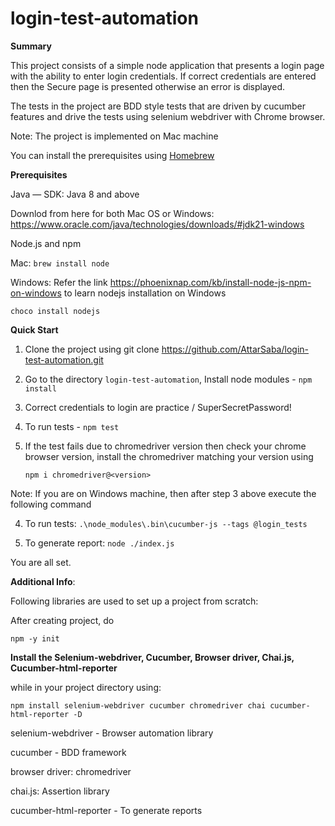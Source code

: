 # login-test-automation
**Summary**

This project consists of a simple node application that presents a login page with the ability to enter login credentials. If correct credentials are entered then the Secure page is presented otherwise an error is displayed.

The tests in the project are BDD style tests that are driven by cucumber features and drive the tests using selenium webdriver with Chrome browser.

Note: The project is implemented on Mac machine

You can install the prerequisites using [Homebrew](http://b.remarkabl.org/homebrew)

**Prerequisites**

 Java — SDK: Java 8 and above

 Downlod from here for both Mac OS or Windows: https://www.oracle.com/java/technologies/downloads/#jdk21-windows

 Node.js and npm

 Mac: `brew install node`

 Windows: Refer the link https://phoenixnap.com/kb/install-node-js-npm-on-windows to learn nodejs installation on Windows
 
 `choco install nodejs`

 **Quick Start**

1. Clone the project using git clone https://github.com/AttarSaba/login-test-automation.git
   
2. Go to the directory `login-test-automation`, Install node modules - `npm install`

3. Correct credentials to login are practice / SuperSecretPassword!

4. To run tests - `npm test`

5. If the test fails due to chromedriver version then check your chrome browser version, install the chromedriver matching your version using

   `npm i chromedriver@<version>`

Note: If you are on Windows machine, then after step 3 above execute the following command

4. To run tests: `.\node_modules\.bin\cucumber-js --tags @login_tests`
   
5. To generate report: `node ./index.js`

You are all set.

**Additional Info**:

Following libraries are used to set up a project from scratch:

After creating project, do 

`npm -y init`

 **Install the Selenium-webdriver, Cucumber, Browser driver, Chai.js, Cucumber-html-reporter**
   
   while in your project directory using:
  
  `npm install selenium-webdriver cucumber chromedriver chai cucumber-html-reporter -D`

  
   selenium-webdriver - Browser automation library
 
   cucumber - BDD framework
 
   browser driver: chromedriver
 
   chai.js: Assertion library
 
   cucumber-html-reporter - To generate reports








